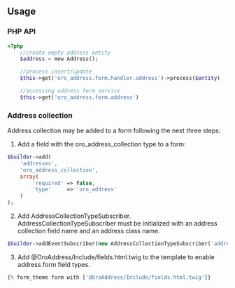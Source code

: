 ## Usage

### PHP API

``` php
<?php
    //create empty address entity
    $address = mew Address();

    //process insert/update
    $this->get('oro_address.form.handler.address')->process($entity)

    //accessing address form service
    $this->get('oro_address.form.address')
```

### Address collection

Address collection may be added to a form following the next three steps:

1) Add a field with the oro_address_collection type to a form:

```php
$builder->add(
    'addresses',
    'oro_address_collection',
    array(
        'required' => false,
        'type'     => 'oro_address'
    )
);
```

2) Add AddressCollectionTypeSubscriber. AddressCollectionTypeSubscriber must be initialized with an address collection field name and an address class name.

```php
$builder->addEventSubscriber(new AddressCollectionTypeSubscriber('addresses', $this->addressClass));
```

3) Add @OroAddress/Include/fields.html.twig to the template to enable address form field types.

```php
{% form_theme form with ['@OroAddress/Include/fields.html.twig']}
```
